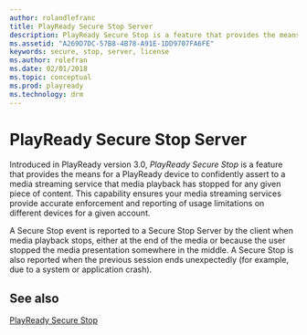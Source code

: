 ```yaml
---
author: rolandlefranc
title: PlayReady Secure Stop Server
description: PlayReady Secure Stop is a feature that provides the means for a PlayReady device to confidently assert to a media streaming service that media playback has stopped for any given piece of content.
ms.assetid: "A269D7DC-57B8-4B78-A91E-1DD9707FA6FE"
keywords: secure, stop, server, license
ms.author: rolefran
ms.date: 02/01/2018
ms.topic: conceptual
ms.prod: playready
ms.technology: drm
---
```



# PlayReady Secure Stop Server


Introduced in PlayReady version 3.0, *PlayReady Secure Stop* is a feature that provides the means for a PlayReady device to confidently assert to a media streaming service that media playback has stopped for any given piece of content. This capability ensures your media streaming services provide accurate enforcement and reporting of usage limitations on different devices for a given account.

A Secure Stop event is reported to a Secure Stop Server by the client when media playback stops, either at the end of the media or because the user stopped the media presentation somewhere in the middle. A Secure Stop is also reported when the previous session ends unexpectedly (for example, due to a system or application crash).

## See also

[PlayReady Secure Stop](secure-stop-pk.md)